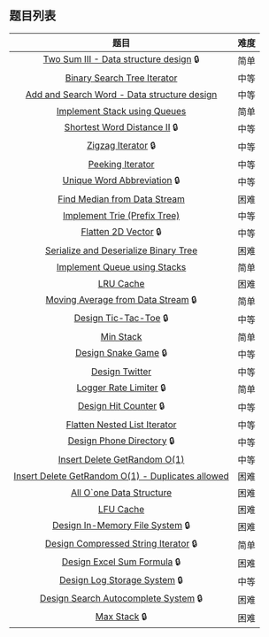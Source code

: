 ## 题目列表  
| 题目 | 难度 |  
|:---:|:---:|  
| [Two Sum III - Data structure design](two-sum-iii-data-structure-design/question.md) :lock: | 简单 |   
| [Binary Search Tree Iterator](binary-search-tree-iterator/question.md) | 中等 |   
| [Add and Search Word - Data structure design](add-and-search-word-data-structure-design/question.md) | 中等 |   
| [Implement Stack using Queues](implement-stack-using-queues/question.md) | 简单 |   
| [Shortest Word Distance II](shortest-word-distance-ii/question.md) :lock: | 中等 |   
| [Zigzag Iterator](zigzag-iterator/question.md) :lock: | 中等 |   
| [Peeking Iterator](peeking-iterator/question.md) | 中等 |   
| [Unique Word Abbreviation](unique-word-abbreviation/question.md) :lock: | 中等 |   
| [Find Median from Data Stream](find-median-from-data-stream/question.md) | 困难 |   
| [Implement Trie (Prefix Tree)](implement-trie-prefix-tree/question.md) | 中等 |   
| [Flatten 2D Vector](flatten-2d-vector/question.md) :lock: | 中等 |   
| [Serialize and Deserialize Binary Tree](serialize-and-deserialize-binary-tree/question.md) | 困难 |   
| [Implement Queue using Stacks](implement-queue-using-stacks/question.md) | 简单 |   
| [LRU Cache](lru-cache/question.md) | 困难 |   
| [Moving Average from Data Stream](moving-average-from-data-stream/question.md) :lock: | 简单 |   
| [Design Tic-Tac-Toe](design-tic-tac-toe/question.md) :lock: | 中等 |   
| [Min Stack](min-stack/question.md) | 简单 |   
| [Design Snake Game](design-snake-game/question.md) :lock: | 中等 |   
| [Design Twitter](design-twitter/question.md) | 中等 |   
| [Logger Rate Limiter](logger-rate-limiter/question.md) :lock: | 简单 |   
| [Design Hit Counter](design-hit-counter/question.md) :lock: | 中等 |   
| [Flatten Nested List Iterator](flatten-nested-list-iterator/question.md) | 中等 |   
| [Design Phone Directory](design-phone-directory/question.md) :lock: | 中等 |   
| [Insert Delete GetRandom O(1)](insert-delete-getrandom-o1/question.md) | 中等 |   
| [Insert Delete GetRandom O(1) - Duplicates allowed](insert-delete-getrandom-o1-duplicates-allowed/question.md) | 困难 |   
| [All O`one Data Structure](all-oone-data-structure/question.md) | 困难 |   
| [LFU Cache](lfu-cache/question.md) | 困难 |   
| [Design In-Memory File System](design-in-memory-file-system/question.md) :lock: | 困难 |   
| [Design Compressed String Iterator](design-compressed-string-iterator/question.md) :lock: | 简单 |   
| [Design Excel Sum Formula](design-excel-sum-formula/question.md) :lock: | 困难 |   
| [Design Log Storage System](design-log-storage-system/question.md) :lock: | 中等 |   
| [Design Search Autocomplete System](design-search-autocomplete-system/question.md) :lock: | 困难 |   
| [Max Stack](max-stack/question.md) :lock: | 困难 |   
